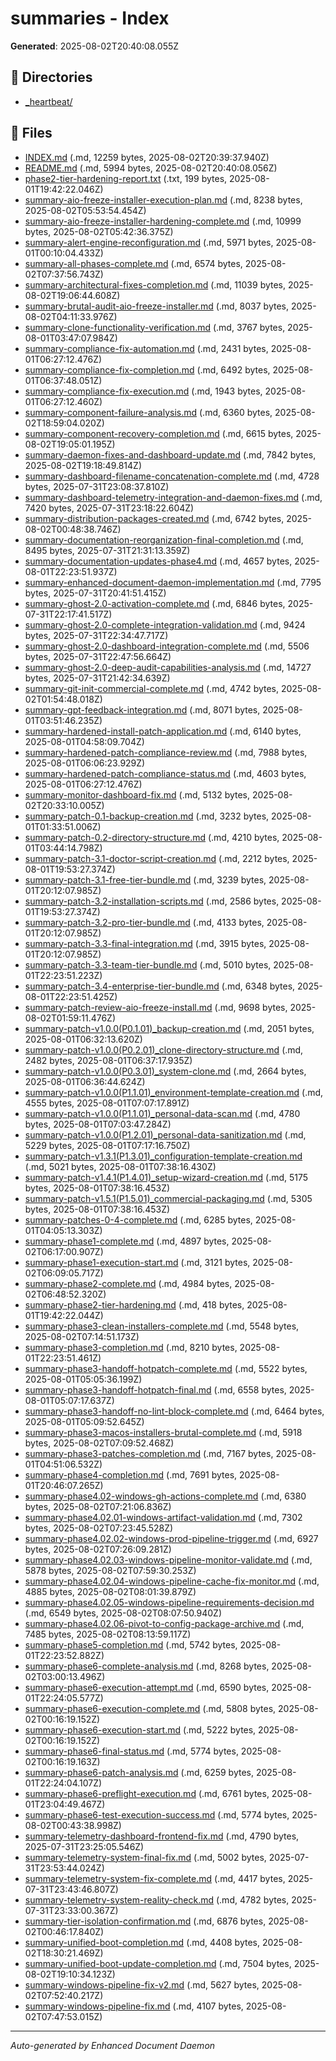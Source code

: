 # summaries - Index

**Generated**: 2025-08-02T20:40:08.055Z

## 📁 Directories

- [_heartbeat/](./_heartbeat/)

## 📄 Files

- [INDEX.md](./INDEX.md) (.md, 12259 bytes, 2025-08-02T20:39:37.940Z)
- [README.md](./README.md) (.md, 5994 bytes, 2025-08-02T20:40:08.056Z)
- [phase2-tier-hardening-report.txt](./phase2-tier-hardening-report.txt) (.txt, 199 bytes, 2025-08-01T19:42:22.046Z)
- [summary-aio-freeze-installer-execution-plan.md](./summary-aio-freeze-installer-execution-plan.md) (.md, 8238 bytes, 2025-08-02T05:53:54.454Z)
- [summary-aio-freeze-installer-hardening-complete.md](./summary-aio-freeze-installer-hardening-complete.md) (.md, 10999 bytes, 2025-08-02T05:42:36.375Z)
- [summary-alert-engine-reconfiguration.md](./summary-alert-engine-reconfiguration.md) (.md, 5971 bytes, 2025-08-01T00:10:04.433Z)
- [summary-all-phases-complete.md](./summary-all-phases-complete.md) (.md, 6574 bytes, 2025-08-02T07:37:56.743Z)
- [summary-architectural-fixes-completion.md](./summary-architectural-fixes-completion.md) (.md, 11039 bytes, 2025-08-02T19:06:44.608Z)
- [summary-brutal-audit-aio-freeze-installer.md](./summary-brutal-audit-aio-freeze-installer.md) (.md, 8037 bytes, 2025-08-02T04:11:33.976Z)
- [summary-clone-functionality-verification.md](./summary-clone-functionality-verification.md) (.md, 3767 bytes, 2025-08-01T03:47:07.984Z)
- [summary-compliance-fix-automation.md](./summary-compliance-fix-automation.md) (.md, 2431 bytes, 2025-08-01T06:27:12.476Z)
- [summary-compliance-fix-completion.md](./summary-compliance-fix-completion.md) (.md, 6492 bytes, 2025-08-01T06:37:48.051Z)
- [summary-compliance-fix-execution.md](./summary-compliance-fix-execution.md) (.md, 1943 bytes, 2025-08-01T06:27:12.460Z)
- [summary-component-failure-analysis.md](./summary-component-failure-analysis.md) (.md, 6360 bytes, 2025-08-02T18:59:04.020Z)
- [summary-component-recovery-completion.md](./summary-component-recovery-completion.md) (.md, 6615 bytes, 2025-08-02T19:05:01.195Z)
- [summary-daemon-fixes-and-dashboard-update.md](./summary-daemon-fixes-and-dashboard-update.md) (.md, 7842 bytes, 2025-08-02T19:18:49.814Z)
- [summary-dashboard-filename-concatenation-complete.md](./summary-dashboard-filename-concatenation-complete.md) (.md, 4728 bytes, 2025-07-31T23:08:37.810Z)
- [summary-dashboard-telemetry-integration-and-daemon-fixes.md](./summary-dashboard-telemetry-integration-and-daemon-fixes.md) (.md, 7420 bytes, 2025-07-31T23:18:22.604Z)
- [summary-distribution-packages-created.md](./summary-distribution-packages-created.md) (.md, 6742 bytes, 2025-08-02T00:48:38.746Z)
- [summary-documentation-reorganization-final-completion.md](./summary-documentation-reorganization-final-completion.md) (.md, 8495 bytes, 2025-07-31T21:31:13.359Z)
- [summary-documentation-updates-phase4.md](./summary-documentation-updates-phase4.md) (.md, 4657 bytes, 2025-08-01T22:23:51.937Z)
- [summary-enhanced-document-daemon-implementation.md](./summary-enhanced-document-daemon-implementation.md) (.md, 7795 bytes, 2025-07-31T20:41:51.415Z)
- [summary-ghost-2.0-activation-complete.md](./summary-ghost-2.0-activation-complete.md) (.md, 6846 bytes, 2025-07-31T22:17:41.517Z)
- [summary-ghost-2.0-complete-integration-validation.md](./summary-ghost-2.0-complete-integration-validation.md) (.md, 9424 bytes, 2025-07-31T22:34:47.717Z)
- [summary-ghost-2.0-dashboard-integration-complete.md](./summary-ghost-2.0-dashboard-integration-complete.md) (.md, 5506 bytes, 2025-07-31T22:47:56.664Z)
- [summary-ghost-2.0-deep-audit-capabilities-analysis.md](./summary-ghost-2.0-deep-audit-capabilities-analysis.md) (.md, 14727 bytes, 2025-07-31T21:42:34.639Z)
- [summary-git-init-commercial-complete.md](./summary-git-init-commercial-complete.md) (.md, 4742 bytes, 2025-08-02T01:54:48.018Z)
- [summary-gpt-feedback-integration.md](./summary-gpt-feedback-integration.md) (.md, 8071 bytes, 2025-08-01T03:51:46.235Z)
- [summary-hardened-install-patch-application.md](./summary-hardened-install-patch-application.md) (.md, 6140 bytes, 2025-08-01T04:58:09.704Z)
- [summary-hardened-patch-compliance-review.md](./summary-hardened-patch-compliance-review.md) (.md, 7988 bytes, 2025-08-01T06:06:23.929Z)
- [summary-hardened-patch-compliance-status.md](./summary-hardened-patch-compliance-status.md) (.md, 4603 bytes, 2025-08-01T06:27:12.476Z)
- [summary-monitor-dashboard-fix.md](./summary-monitor-dashboard-fix.md) (.md, 5132 bytes, 2025-08-02T20:33:10.005Z)
- [summary-patch-0.1-backup-creation.md](./summary-patch-0.1-backup-creation.md) (.md, 3232 bytes, 2025-08-01T01:33:51.006Z)
- [summary-patch-0.2-directory-structure.md](./summary-patch-0.2-directory-structure.md) (.md, 4210 bytes, 2025-08-01T03:44:14.798Z)
- [summary-patch-3.1-doctor-script-creation.md](./summary-patch-3.1-doctor-script-creation.md) (.md, 2212 bytes, 2025-08-01T19:53:27.374Z)
- [summary-patch-3.1-free-tier-bundle.md](./summary-patch-3.1-free-tier-bundle.md) (.md, 3239 bytes, 2025-08-01T20:12:07.985Z)
- [summary-patch-3.2-installation-scripts.md](./summary-patch-3.2-installation-scripts.md) (.md, 2586 bytes, 2025-08-01T19:53:27.374Z)
- [summary-patch-3.2-pro-tier-bundle.md](./summary-patch-3.2-pro-tier-bundle.md) (.md, 4133 bytes, 2025-08-01T20:12:07.985Z)
- [summary-patch-3.3-final-integration.md](./summary-patch-3.3-final-integration.md) (.md, 3915 bytes, 2025-08-01T20:12:07.985Z)
- [summary-patch-3.3-team-tier-bundle.md](./summary-patch-3.3-team-tier-bundle.md) (.md, 5010 bytes, 2025-08-01T22:23:51.223Z)
- [summary-patch-3.4-enterprise-tier-bundle.md](./summary-patch-3.4-enterprise-tier-bundle.md) (.md, 6348 bytes, 2025-08-01T22:23:51.425Z)
- [summary-patch-review-aio-freeze-install.md](./summary-patch-review-aio-freeze-install.md) (.md, 9698 bytes, 2025-08-02T01:59:11.476Z)
- [summary-patch-v1.0.0(P0.1.01)_backup-creation.md](./summary-patch-v1.0.0(P0.1.01)_backup-creation.md) (.md, 2051 bytes, 2025-08-01T06:32:13.620Z)
- [summary-patch-v1.0.0(P0.2.01)_clone-directory-structure.md](./summary-patch-v1.0.0(P0.2.01)_clone-directory-structure.md) (.md, 2482 bytes, 2025-08-01T06:37:17.935Z)
- [summary-patch-v1.0.0(P0.3.01)_system-clone.md](./summary-patch-v1.0.0(P0.3.01)_system-clone.md) (.md, 2664 bytes, 2025-08-01T06:36:44.624Z)
- [summary-patch-v1.0.0(P1.1.01)_environment-template-creation.md](./summary-patch-v1.0.0(P1.1.01)_environment-template-creation.md) (.md, 4555 bytes, 2025-08-01T07:07:17.891Z)
- [summary-patch-v1.0.0(P1.1.01)_personal-data-scan.md](./summary-patch-v1.0.0(P1.1.01)_personal-data-scan.md) (.md, 4780 bytes, 2025-08-01T07:03:47.284Z)
- [summary-patch-v1.0.0(P1.2.01)_personal-data-sanitization.md](./summary-patch-v1.0.0(P1.2.01)_personal-data-sanitization.md) (.md, 5229 bytes, 2025-08-01T07:17:16.750Z)
- [summary-patch-v1.3.1(P1.3.01)_configuration-template-creation.md](./summary-patch-v1.3.1(P1.3.01)_configuration-template-creation.md) (.md, 5021 bytes, 2025-08-01T07:38:16.430Z)
- [summary-patch-v1.4.1(P1.4.01)_setup-wizard-creation.md](./summary-patch-v1.4.1(P1.4.01)_setup-wizard-creation.md) (.md, 5175 bytes, 2025-08-01T07:38:16.453Z)
- [summary-patch-v1.5.1(P1.5.01)_commercial-packaging.md](./summary-patch-v1.5.1(P1.5.01)_commercial-packaging.md) (.md, 5305 bytes, 2025-08-01T07:38:16.453Z)
- [summary-patches-0-4-complete.md](./summary-patches-0-4-complete.md) (.md, 6285 bytes, 2025-08-01T04:05:13.303Z)
- [summary-phase1-complete.md](./summary-phase1-complete.md) (.md, 4897 bytes, 2025-08-02T06:17:00.907Z)
- [summary-phase1-execution-start.md](./summary-phase1-execution-start.md) (.md, 3121 bytes, 2025-08-02T06:09:05.717Z)
- [summary-phase2-complete.md](./summary-phase2-complete.md) (.md, 4984 bytes, 2025-08-02T06:48:52.320Z)
- [summary-phase2-tier-hardening.md](./summary-phase2-tier-hardening.md) (.md, 418 bytes, 2025-08-01T19:42:22.044Z)
- [summary-phase3-clean-installers-complete.md](./summary-phase3-clean-installers-complete.md) (.md, 5548 bytes, 2025-08-02T07:14:51.173Z)
- [summary-phase3-completion.md](./summary-phase3-completion.md) (.md, 8210 bytes, 2025-08-01T22:23:51.461Z)
- [summary-phase3-handoff-hotpatch-complete.md](./summary-phase3-handoff-hotpatch-complete.md) (.md, 5522 bytes, 2025-08-01T05:05:36.199Z)
- [summary-phase3-handoff-hotpatch-final.md](./summary-phase3-handoff-hotpatch-final.md) (.md, 6558 bytes, 2025-08-01T05:07:17.637Z)
- [summary-phase3-handoff-no-lint-block-complete.md](./summary-phase3-handoff-no-lint-block-complete.md) (.md, 6464 bytes, 2025-08-01T05:09:52.645Z)
- [summary-phase3-macos-installers-brutal-complete.md](./summary-phase3-macos-installers-brutal-complete.md) (.md, 5918 bytes, 2025-08-02T07:09:52.468Z)
- [summary-phase3-patches-completion.md](./summary-phase3-patches-completion.md) (.md, 7167 bytes, 2025-08-01T04:51:06.532Z)
- [summary-phase4-completion.md](./summary-phase4-completion.md) (.md, 7691 bytes, 2025-08-01T20:46:07.265Z)
- [summary-phase4.02-windows-gh-actions-complete.md](./summary-phase4.02-windows-gh-actions-complete.md) (.md, 6380 bytes, 2025-08-02T07:21:06.836Z)
- [summary-phase4.02.01-windows-artifact-validation.md](./summary-phase4.02.01-windows-artifact-validation.md) (.md, 7302 bytes, 2025-08-02T07:23:45.528Z)
- [summary-phase4.02.02-windows-prod-pipeline-trigger.md](./summary-phase4.02.02-windows-prod-pipeline-trigger.md) (.md, 6927 bytes, 2025-08-02T07:26:09.281Z)
- [summary-phase4.02.03-windows-pipeline-monitor-validate.md](./summary-phase4.02.03-windows-pipeline-monitor-validate.md) (.md, 5878 bytes, 2025-08-02T07:59:30.253Z)
- [summary-phase4.02.04-windows-pipeline-cache-fix-monitor.md](./summary-phase4.02.04-windows-pipeline-cache-fix-monitor.md) (.md, 4885 bytes, 2025-08-02T08:01:39.879Z)
- [summary-phase4.02.05-windows-pipeline-requirements-decision.md](./summary-phase4.02.05-windows-pipeline-requirements-decision.md) (.md, 6549 bytes, 2025-08-02T08:07:50.940Z)
- [summary-phase4.02.06-pivot-to-config-package-archive.md](./summary-phase4.02.06-pivot-to-config-package-archive.md) (.md, 7485 bytes, 2025-08-02T08:13:59.117Z)
- [summary-phase5-completion.md](./summary-phase5-completion.md) (.md, 5742 bytes, 2025-08-01T22:23:52.882Z)
- [summary-phase6-complete-analysis.md](./summary-phase6-complete-analysis.md) (.md, 8268 bytes, 2025-08-02T03:00:13.496Z)
- [summary-phase6-execution-attempt.md](./summary-phase6-execution-attempt.md) (.md, 6590 bytes, 2025-08-01T22:24:05.577Z)
- [summary-phase6-execution-complete.md](./summary-phase6-execution-complete.md) (.md, 5808 bytes, 2025-08-02T00:16:19.152Z)
- [summary-phase6-execution-start.md](./summary-phase6-execution-start.md) (.md, 5222 bytes, 2025-08-02T00:16:19.152Z)
- [summary-phase6-final-status.md](./summary-phase6-final-status.md) (.md, 5774 bytes, 2025-08-02T00:16:19.163Z)
- [summary-phase6-patch-analysis.md](./summary-phase6-patch-analysis.md) (.md, 6259 bytes, 2025-08-01T22:24:04.107Z)
- [summary-phase6-preflight-execution.md](./summary-phase6-preflight-execution.md) (.md, 6761 bytes, 2025-08-01T23:04:49.467Z)
- [summary-phase6-test-execution-success.md](./summary-phase6-test-execution-success.md) (.md, 5774 bytes, 2025-08-02T00:43:38.998Z)
- [summary-telemetry-dashboard-frontend-fix.md](./summary-telemetry-dashboard-frontend-fix.md) (.md, 4790 bytes, 2025-07-31T23:25:05.546Z)
- [summary-telemetry-system-final-fix.md](./summary-telemetry-system-final-fix.md) (.md, 5002 bytes, 2025-07-31T23:53:44.024Z)
- [summary-telemetry-system-fix-complete.md](./summary-telemetry-system-fix-complete.md) (.md, 4417 bytes, 2025-07-31T23:43:46.807Z)
- [summary-telemetry-system-reality-check.md](./summary-telemetry-system-reality-check.md) (.md, 4782 bytes, 2025-07-31T23:33:00.367Z)
- [summary-tier-isolation-confirmation.md](./summary-tier-isolation-confirmation.md) (.md, 6876 bytes, 2025-08-02T00:46:17.840Z)
- [summary-unified-boot-completion.md](./summary-unified-boot-completion.md) (.md, 4408 bytes, 2025-08-02T18:30:21.469Z)
- [summary-unified-boot-update-completion.md](./summary-unified-boot-update-completion.md) (.md, 7504 bytes, 2025-08-02T19:10:34.123Z)
- [summary-windows-pipeline-fix-v2.md](./summary-windows-pipeline-fix-v2.md) (.md, 5627 bytes, 2025-08-02T07:52:40.217Z)
- [summary-windows-pipeline-fix.md](./summary-windows-pipeline-fix.md) (.md, 4107 bytes, 2025-08-02T07:47:53.015Z)

---

*Auto-generated by Enhanced Document Daemon*

